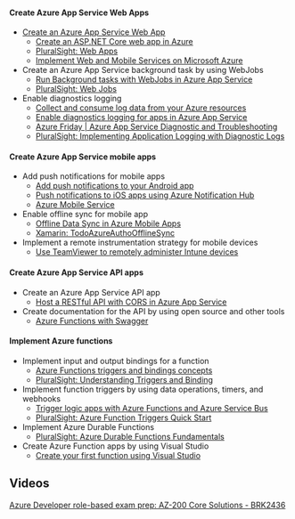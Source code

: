 #### Create Azure App Service Web Apps

- [Create an Azure App Service Web App](https://github.com/marcel-goedhart/blog/blob/master/azure-app-service-web-apps.md)
  - [Create an ASP.NET Core web app in Azure](https://docs.microsoft.com/en-us/azure/app-service/app-service-web-get-started-dotnet)
  - [PluralSight: Web Apps](https://app.pluralsight.com/player?course=introduction-azure-app-services&author=barry-luijbregts&name=introduction-azure-app-services-m2&clip=0&mode=live)
  - [Implement Web and Mobile Services on Microsoft Azure](https://app.pluralsight.com/library/courses/microsoft-azure-implement-web-mobile-services/table-of-contents)
- Create an Azure App Service background task by using WebJobs
  - [Run Background tasks with WebJobs in Azure App Service](https://docs.microsoft.com/en-us/azure/app-service/webjobs-create)
  - [PluralSight: Web Jobs](https://app.pluralsight.com/library/courses/microsoft-azure-web-jobs/table-of-contents)
- Enable diagnostics logging
  - [Collect and consume log data from your Azure resources](https://docs.microsoft.com/en-us/azure/azure-monitor/platform/diagnostic-logs-overview)
  - [Enable diagnostics logging for apps in Azure App Service](https://docs.microsoft.com/en-us/azure/app-service/troubleshoot-diagnostic-logs)
  - [Azure Friday | Azure App Service Diagnostic and Troubleshooting](https://www.youtube.com/watch?v=Tz-Hxq8uKI8)
  - [PluralSight: Implementing Application Logging with Diagnostic Logs](https://app.pluralsight.com/library/courses/microsoft-azure-application-logging-diagnostic-logs-implementing/table-of-contents)

#### Create Azure App Service mobile apps

- Add push notifications for mobile apps
  - [Add push notifications to your Android app](https://docs.microsoft.com/en-us/azure/app-service-mobile/app-service-mobile-android-get-started-push)
  - [Push notifications to iOS apps using Azure Notification Hub](https://docs.microsoft.com/en-us/azure/notification-hubs/notification-hubs-ios-apple-push-notification-apns-get-started)
  - [Azure Mobile Service](https://app.pluralsight.com/library/courses/windows-azure-mobile-services/table-of-contents)
- Enable offline sync for mobile app
  - [Offline Data Sync in Azure Mobile Apps](https://docs.microsoft.com/en-us/azure/app-service-mobile/app-service-mobile-offline-data-sync)
  - [Xamarin: TodoAzureAuthoOfflineSync](https://developer.xamarin.com/samples/xamarin-forms/WebServices/TodoAzureAuthOfflineSync/)
- Implement a remote instrumentation strategy for mobile devices
  - [Use TeamViewer to remotely administer Intune devices](https://docs.microsoft.com/en-us/intune/device-profile-android-teamviewer)

#### Create Azure App Service API apps

- Create an Azure App Service API app
  - [Host a RESTful API with CORS in Azure App Service](https://docs.microsoft.com/en-us/azure/app-service/app-service-web-tutorial-rest-api)
- Create documentation for the API by using open source and other tools
  - [Azure Functions with Swagger](https://blog.kloud.com.au/2017/06/13/azure-functions-with-swagger/)

#### Implement Azure functions

- Implement input and output bindings for a function
  - [Azure Functions triggers and bindings concepts](https://docs.microsoft.com/en-us/azure/azure-functions/functions-triggers-bindings)
  - [PluralSight: Understanding Triggers and Binding](https://app.pluralsight.com/player?course=azure-functions-fundamentals&author=mark-heath&name=azure-functions-fundamentals-m3&clip=0&mode=live)
- Implement function triggers by using data operations, timers, and webhooks
  - [Trigger logic apps with Azure Functions and Azure Service Bus](https://docs.microsoft.com/en-us/azure/logic-apps/logic-apps-scenario-function-sb-trigger)
  - [PluralSight: Azure Function Triggers Quick Start](https://app.pluralsight.com/library/courses/azure-function-triggers-quick-start/table-of-contents)
- Implement Azure Durable Functions
  - [PluralSight: Azure Durable Functions Fundamentals](https://app.pluralsight.com/library/courses/azure-durable-functions-fundamentals/table-of-contents)
- Create Azure Function apps by using Visual Studio
  - [Create your first function using Visual Studio](https://docs.microsoft.com/en-us/azure/azure-functions/functions-create-your-first-function-visual-studio)

## Videos

[Azure Developer role-based exam prep: AZ-200 Core Solutions - BRK2436](https://www.youtube.com/watch?v=nWpNe5bbzz8)
